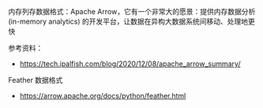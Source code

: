 内存列存数据格式：Apache Arrow，它有一个非常大的愿景：提供内存数据分析 (in-memory analytics) 的开发平台，让数据在异构大数据系统间移动、处理地更快

参考资料：

- <https://tech.ipalfish.com/blog/2020/12/08/apache_arrow_summary/>

Feather 数据格式

- <https://arrow.apache.org/docs/python/feather.html>